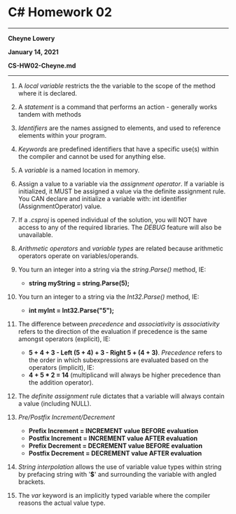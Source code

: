 # C# Homework 02

---

**Cheyne Lowery**

**January 14, 2021**

**CS-HW02-Cheyne.md**

---


1) A *local variable* restricts the the variable to the scope of the method where it is declared.

2) A *statement* is a command that performs an action - generally works tandem with methods

3) *Identifiers* are the names assigned to elements, and used to reference elements within your program.

4) *Keywords* are predefined identifiers that have a specific use(s) within the compiler and cannot be used for anything else.

5) A *variable* is a named location in memory.

6) Assign a value to a variable via the *assignment operator*. If a variable is initialized, it MUST be assigned a value via the definite assignment rule. You CAN declare and initialize a variable with: int identifier (AssignmentOperator) value.

7) If a *.csproj* is opened individual of the solution, you will NOT have access to any of the required libraries. The *DEBUG* feature will also be unavailable.

8) *Arithmetic operators* and *variable types* are related because arithmetic operators operate on variables/operands.

9) You turn an integer into a string via the *string.Parse()* method, IE:
	- **string myString = string.Parse(5);**

10) You turn an integer to a string via the *Int32.Parse()* method, IE:
	- **int myInt = Int32.Parse("5");**

11) The difference between *precedence* and *associativity* is *associativity* refers to the direction of the evaluation if precedence is the same amongst operators (explicit), IE:
	- **5 + 4 + 3 - Left (5 + 4) + 3 - Right 5 + (4 + 3)**.
*Precedence* refers to the order in which subexpressions are evaluated based on the operators (implicit), IE:
	- **4 + 5 \* 2 = 14** (multiplicand will always be higher precedence than the addition operator).

12) The *definite assignment* rule dictates that a variable will always contain a value (including NULL).

13) *Pre/Postfix Increment/Decrement*

	- **Prefix Increment = INCREMENT value BEFORE evaluation**
	- **Postfix Increment = INCREMENT value AFTER evaluation**
	- **Prefix Decrement = DECREMENT value BEFORE evaluation**
	- **Postfix Decrement = DECREMENT value AFTER evaluation**

14) *String interpolation* allows the use of variable value types within string by prefacing string with '**$**' and surrounding the variable with angled brackets.

15) The *var* keyword is an implicitly typed variable where the compiler reasons the actual value type.